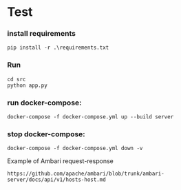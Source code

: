 # Test

### install requirements 
```
pip install -r .\requirements.txt
```

### Run
```
cd src  
python app.py
```

### run docker-compose:
```
docker-compose -f docker-compose.yml up --build server
```

### stop docker-compose:
```
docker-compose -f docker-compose.yml down -v
```

Example of Ambari request-response
``` 
https://github.com/apache/ambari/blob/trunk/ambari-server/docs/api/v1/hosts-host.md
```
